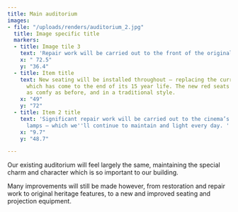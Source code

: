 ```yaml
---
title: Main auditorium
images:
- file: "/uploads/renders/auditorium_2.jpg"
  title: Image specific title
  markers:
  - title: Image tile 3
    text: 'Repair work will be carried out to the front of the original ornate balcony. '
    x: " 72.5"
    y: "36.4"
  - title: Item title
    text: New seating will be installed throughout – replacing the current seating
      which has come to the end of its 15 year life. The new red seats will be just
      as comfy as before, and in a traditional style.
    x: "49"
    y: "72"
  - title: Item 2 title
    text: 'Significant repair work will be carried out to the cinema’s unique gas
      lamps – which we''ll continue to maintain and light every day. '
    x: "9.7"
    y: "48.7"

---
```

Our existing auditorium will feel largely the same, maintaining the special charm and character which is so important to our building.

Many improvements will still be made however, from restoration and repair work to original heritage features, to a new and improved seating and projection equipment.